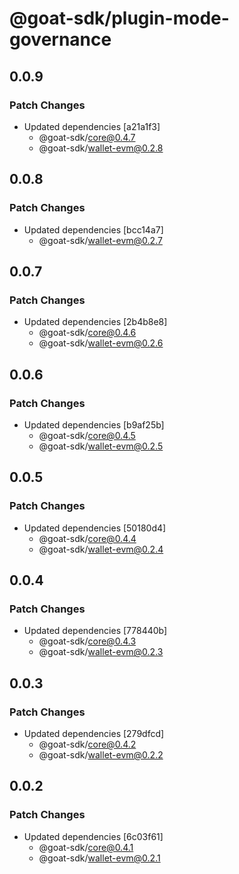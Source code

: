 # @goat-sdk/plugin-mode-governance

## 0.0.9

### Patch Changes

- Updated dependencies [a21a1f3]
  - @goat-sdk/core@0.4.7
  - @goat-sdk/wallet-evm@0.2.8

## 0.0.8

### Patch Changes

- Updated dependencies [bcc14a7]
  - @goat-sdk/wallet-evm@0.2.7

## 0.0.7

### Patch Changes

- Updated dependencies [2b4b8e8]
  - @goat-sdk/core@0.4.6
  - @goat-sdk/wallet-evm@0.2.6

## 0.0.6

### Patch Changes

- Updated dependencies [b9af25b]
  - @goat-sdk/core@0.4.5
  - @goat-sdk/wallet-evm@0.2.5

## 0.0.5

### Patch Changes

- Updated dependencies [50180d4]
  - @goat-sdk/core@0.4.4
  - @goat-sdk/wallet-evm@0.2.4

## 0.0.4

### Patch Changes

- Updated dependencies [778440b]
  - @goat-sdk/core@0.4.3
  - @goat-sdk/wallet-evm@0.2.3

## 0.0.3

### Patch Changes

- Updated dependencies [279dfcd]
  - @goat-sdk/core@0.4.2
  - @goat-sdk/wallet-evm@0.2.2

## 0.0.2

### Patch Changes

- Updated dependencies [6c03f61]
  - @goat-sdk/core@0.4.1
  - @goat-sdk/wallet-evm@0.2.1
